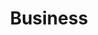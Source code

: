 ---
layout: online-courses-template/courses
title: Business
page-title: Business courses
results: results
button-primary: 
    text: Filter
    type: primary
button-secondary: 
    text: Lorem
    type: primary
---
